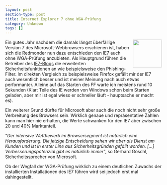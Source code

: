 ```yaml
---
layout: post
section-type: post
title: Internet Explorer 7 ohne WGA-Prüfung
category: Unknown
tags: []
---
```

<p><img style="margin: 0px 0px 0px 5px" src="http://anheledirwp.blob.core.windows.net/wordpress/2007/10/1191578967i11916.png" alt="" width="93" height="89" align="right" />Ein gutes Jahr nachdem die damals l&auml;ngst &uuml;berf&auml;llige&nbsp; Version 7 des Microsoft-Webbrowsers erschienen ist, haben sich die Redmonder nun dazu entschieden den IE7 auch ohne WGA-Pr&uuml;fung anzubieten. Als Hauptgrund f&uuml;hren die Betreiber des <a href="http://blogs.msdn.com/ie/" target="_blank">IE7-Blogs</a> die erweiterten Sicherheitsfunktionen an wie beispielsweise den Phishing-Filter. Im direkten Vergleich zu beispielsweise Firefox gef&auml;llt mir der IE7 auch wesentlich besser und ist meiner Meinung nach auch etwas performanter. Alleine auf das Starten des FF warte ich meistens rund 10 Sekunden (Klar: Teile des IE werden von Windows schon beim Starten geladen, aber mir ist egal wieso er schneller l&auml;uft - hauptsache er macht es).</p>
<p>Ein weiterer Grund d&uuml;rfte f&uuml;r Microsoft aber auch die noch nicht sehr gro&szlig;e Verbreitung des Browsers sein. Wirklich genaue und repr&auml;sentative Zahlen kann man hier nie erhalten, die Werte schwanken f&uuml;r den IE7 aber zwischen 20 und 40% Marktanteil.</p>
<p>"<em>Der intensive Wettbewerb im Browsersegment ist nat&uuml;rlich eine Herausforderung. Die jetzige Entscheidung sehen wir aber als Dienst am Kunden und ist in erster Line aus Sicherheitsgr&uuml;nden gef&auml;llt worden. [...] Verbesserungspotenzial gibt es nat&uuml;rlich immer</em>", so Gerhard G&ouml;schl, Sicherheitssprecher von Microsoft.</p>
<p>Ob der Wegfall der WGA-Pr&uuml;fung wirklich zu einem deutlichen Zuwachs der installierten Installationen des IE7 f&uuml;hren wird sei jedoch erst mal dahingestellt.</p>
